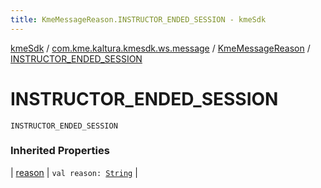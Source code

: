```yaml
---
title: KmeMessageReason.INSTRUCTOR_ENDED_SESSION - kmeSdk
---
```


[kmeSdk](../../index.html) / [com.kme.kaltura.kmesdk.ws.message](../index.html) / [KmeMessageReason](index.html) / [INSTRUCTOR_ENDED_SESSION](./-i-n-s-t-r-u-c-t-o-r_-e-n-d-e-d_-s-e-s-s-i-o-n.html)

# INSTRUCTOR_ENDED_SESSION

`INSTRUCTOR_ENDED_SESSION`

### Inherited Properties

| [reason](reason.html) | `val reason: `[`String`](https://kotlinlang.org/api/latest/jvm/stdlib/kotlin/-string/index.html) |

